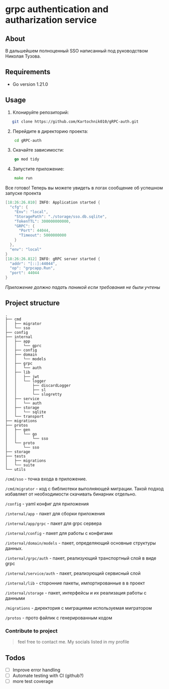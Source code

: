 # grpc authentication and  autharization service

## About
В дальшейшем полноценный SSO написанный под руководством Николая Тузова.

## Requirements

- Go version 1.21.0

## Usage

1. Клонируйте репозиторий:
```Bash
   git clone https://github.com/Kartochnik010/gRPC-auth.git
```
2. Перейдите в директорию проекта:
```Bash
    cd gRPC-auth
```
3. Скачайте зависимости:
```Go
    go mod tidy
```
4. Запустите приложение:
```Go
    make run
```

Все готово! Теперь вы можете увидеть в логах сообщение об успешном запуске проекта
```Go
[18:26:26.810] INFO: Application started {
  "cfg": {
    "Env": "local",
    "StoragePath": "./storage/sso.db.sqlite",
    "TokenTTL": 300000000000,
    "GRPC": {
      "Port": 44044,
      "Timeout": 5000000000
    }
  },
  "env": "local"
}
[18:26:26.812] INFO: gRPC server started {
  "addr": "[::]:44044",
  "op": "grpcapp.Run",
  "port": 44044
}
```
*Приложение должно падать паникой если требования не были учтены*


## Project structure
```
.
├── cmd
│   ├── migrator 
│   └── sso
├── config
├── internal
│   ├── app
│   │   └── gprc
│   ├── config
│   ├── domain
│   │   └── models
│   ├── grpc
│   │   └── auth
│   ├── lib
│   │   ├── jwt
│   │   └── logger
│   │       ├── discardLogger
│   │       ├── sl
│   │       └── slogretty
│   ├── service
│   │   └── auth
│   ├── storage
│   │   └── sqlite
│   └── transport
├── migrations
├── protos
│   ├── gen
│   │   └── go
│   │       └── sso
│   └── proto
│       └── sso
├── storage
├── tests
│   ├── migrations
│   └── suite
└── utils

```
`/cmd/sso` - точка входа в приложение.

`/cmd/migrator` - код с библиотеки выполняющей миграции. Такой подход избавляет от необходимости скачивать бинарник отдельно.

`/config` - yaml конфиг для приложения 

`/internal/app` - пакет для сборки приложения

`/internal/app/grpc` - пакет для grpc сервера

`/internal/config` - пакет для работы с конфигами

`/internal/domain/models` - пакет, определяющий основные структуры данных.

`/internal/grpc/auth` - пакет, реализующий транспортный слой в виде grpc

`/internal/service/auth` - пакет, реализующий сервисный слой

`/internal/lib` - сторонние пакеты, импортированные в в проект

`/internal/storage` - пакет, интерфейсы и их реализация работы с данными 

`/migrations` - директория с миграциями используемая мигратором

`/protos` - прото файлик с генерированным кодом


### Contribute to project
> feel free to contact me. My socials listed in my profile
## Todos
- [ ] Improve error handling
- [ ] Automate testing with CI (github?)
- [ ] more test coverage